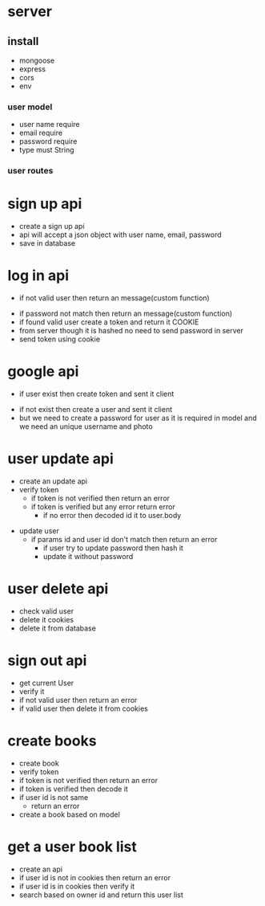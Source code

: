 # server

## install

- mongoose
- express
- cors
- env

### user model

- user name require
- email require
- password require
- type must String

### user routes

# sign up api

- create a sign up api
- api will accept a json object with user name, email, password
- save in database

# log in api

- if not valid user then return an message(custom function)

* if password not match then return an message(custom function)
* if found valid user create a token and return it COOKIE
* from server though it is hashed no need to send password in server
* send token using cookie

# google api

- if user exist then create token and sent it client

* if not exist then create a user and sent it client
* but we need to create a password for user as it is required in model and we need an unique username and photo

# user update api

- create an update api
- verify token
  - if token is not verified then return an error
  - if token is verified but any error return error
    - if no error then decoded id it to user.body

* update user
  - if params id and user id don't match then return an error
    - if user try to update password then hash it
    - update it without password

# user delete api

- check valid user
- delete it cookies
- delete it from database

# sign out api

- get current User
- verify it
- if not valid user then return an error
- if valid user then delete it from cookies

# create books

- create book
- verify token
- if token is not verified then return an error
- if token is verified then decode it
- if user id is not same
  - return an error
- create a book based on model

# get a user book list

- create an api
- if user id is not in cookies then return an error
- if user id is in cookies then verify it
- search based on owner id and return this user list
